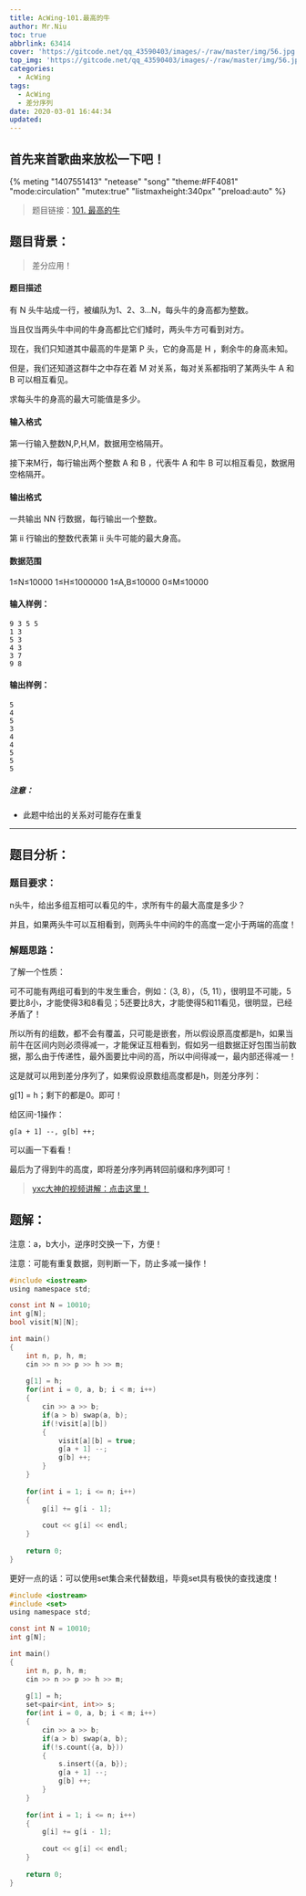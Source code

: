 ```yaml
---
title: AcWing-101.最高的牛
author: Mr.Niu
toc: true
abbrlink: 63414
cover: 'https://gitcode.net/qq_43590403/images/-/raw/master/img/56.jpg'
top_img: 'https://gitcode.net/qq_43590403/images/-/raw/master/img/56.jpg'
categories:
  - AcWing
tags:
  - AcWing
  - 差分序列
date: 2020-03-01 16:44:34
updated:
---
```






## 首先来首歌曲来放松一下吧！

{% meting "1407551413" "netease" "song" "theme:#FF4081" "mode:circulation" "mutex:true" "listmaxheight:340px" "preload:auto"  %}



> 题目链接：[101. 最高的牛](https://www.acwing.com/problem/content/103/)



## 题目背景：



> 差分应用！

#### 题目描述



有 N 头牛站成一行，被编队为1、2、3…N，每头牛的身高都为整数。

当且仅当两头牛中间的牛身高都比它们矮时，两头牛方可看到对方。

现在，我们只知道其中最高的牛是第 P 头，它的身高是 H ，剩余牛的身高未知。

但是，我们还知道这群牛之中存在着 M 对关系，每对关系都指明了某两头牛 A 和 B 可以相互看见。

求每头牛的身高的最大可能值是多少。

#### 输入格式

第一行输入整数N,P,H,M，数据用空格隔开。

接下来M行，每行输出两个整数 A 和 B ，代表牛 A 和牛 B 可以相互看见，数据用空格隔开。

#### 输出格式

一共输出 NN 行数据，每行输出一个整数。

第 ii 行输出的整数代表第 ii 头牛可能的最大身高。

#### 数据范围

1≤N≤10000
1≤H≤1000000
1≤A,B≤10000
0≤M≤10000

#### 输入样例：

```
9 3 5 5
1 3
5 3
4 3
3 7
9 8
```

#### 输出样例：

```
5
4
5
3
4
4
5
5
5
```

##### 注意：

- 此题中给出的关系对可能存在重复





---



## 题目分析：

### 题目要求：



n头牛，给出多组互相可以看见的牛，求所有牛的最大高度是多少？

并且，如果两头牛可以互相看到，则两头牛中间的牛的高度一定小于两端的高度！

### 解题思路：



了解一个性质：

可不可能有两组可看到的牛发生重合，例如：（3, 8），（5, 11），很明显不可能，5要比8小，才能使得3和8看见；5还要比8大，才能使得5和11看见，很明显，已经矛盾了！

所以所有的组数，都不会有覆盖，只可能是嵌套，所以假设原高度都是h，如果当前牛在区间内则必须得减一，才能保证互相看到，假如另一组数据正好包围当前数据，那么由于传递性，最外面要比中间的高，所以中间得减一，最内部还得减一！



这是就可以用到差分序列了，如果假设原数组高度都是h，则差分序列：

g[1] = h；剩下的都是0。即可！

给区间-1操作：

`g[a + 1] --, g[b] ++;`

可以画一下看看！

最后为了得到牛的高度，即将差分序列再转回前缀和序列即可！





> [yxc大神的视频讲解：点击这里！](https://www.acwing.com/video/85/)



## 题解：



注意：a，b大小，逆序时交换一下，方便！

注意：可能有重复数据，则判断一下，防止多减一操作！



```c
#include <iostream>
using namespace std;

const int N = 10010;
int g[N];
bool visit[N][N];

int main()
{
    int n, p, h, m;
    cin >> n >> p >> h >> m;
    
    g[1] = h;
    for(int i = 0, a, b; i < m; i++)
    {
        cin >> a >> b;
        if(a > b) swap(a, b);
        if(!visit[a][b])
        {
            visit[a][b] = true;
            g[a + 1] --;
            g[b] ++; 
        }
    }
    
    for(int i = 1; i <= n; i++)
    {
        g[i] += g[i - 1];
        
        cout << g[i] << endl;
    }
    
    return 0;
}
```



更好一点的话：可以使用set集合来代替数组，毕竟set具有极快的查找速度！



```c
#include <iostream>
#include <set>
using namespace std;

const int N = 10010;
int g[N];

int main()
{
    int n, p, h, m;
    cin >> n >> p >> h >> m;
    
    g[1] = h;
    set<pair<int, int>> s;
    for(int i = 0, a, b; i < m; i++)
    {
        cin >> a >> b;
        if(a > b) swap(a, b);
        if(!s.count({a, b}))
        {
            s.insert({a, b});
            g[a + 1] --;
            g[b] ++; 
        }
    }
    
    for(int i = 1; i <= n; i++)
    {
        g[i] += g[i - 1];
        
        cout << g[i] << endl;
    }
    
    return 0;
}
```

